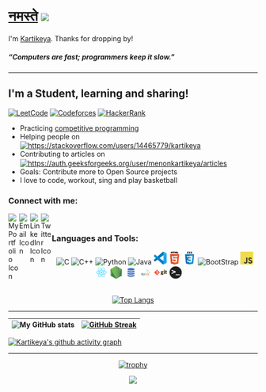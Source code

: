 # [नमस्ते](# "(Namasté / nʌməsteɪ) Greetings to you (I greet the divine within you)") <img src="https://emojipedia-us.s3.dualstack.us-west-1.amazonaws.com/thumbs/60/apple/124/person-with-folded-hands_1f64f.png">
I'm <a href="https://youtu.be/yw6Erg83epQ" target="_blank">Kartikeya</a>. Thanks for dropping by! 
##### “Computers are fast; programmers keep it slow.”



*****
## I'm a Student, learning and sharing!

[![LeetCode](https://img.shields.io/badge/-LeetCode-FFA116?style=for-the-badge&logo=LeetCode&logoColor=black)](https://leetcode.com/menonkartikeya)
[![Codeforces](https://img.shields.io/badge/Codeforces-445f9d?style=for-the-badge&logo=Codeforces&logoColor=white)](https://codeforces.com/profile/menonkartikeya) 
[![HackerRank](https://img.shields.io/badge/-Hackerrank-2EC866?style=for-the-badge&logo=HackerRank&logoColor=white)](https://www.hackerrank.com/menonkartikeya)

- Practicing [competitive programming](https://www.stopstalk.com/user/profile/menonkartikeya)
- Helping people on <a href="https://stackoverflow.com/users/14465779/kartikeya" target="_blank"><img align="center" src="https://raw.githubusercontent.com/rahuldkjain/github-profile-readme-generator/master/src/images/icons/Social/stack-overflow.svg" alt="https://stackoverflow.com/users/14465779/kartikeya" height="30" width="40" /></a>
- Contributing to articles on  <a href="https://auth.geeksforgeeks.org/user/https://auth.geeksforgeeks.org/user/menonkartikeya/articles" target="_blank"><img align="center" src="https://raw.githubusercontent.com/rahuldkjain/github-profile-readme-generator/master/src/images/icons/Social/geeks-for-geeks.svg" alt="https://auth.geeksforgeeks.org/user/menonkartikeya/articles" height="30" width="40" /></a>
- Goals: Contribute more to Open Source projects
- I love to code, workout, sing and play basketball


### Connect with me:

[<img align="left" alt="My Portfolio Icon" width="22px" src="https://menonkartikeya.github.io/My-Portfolio/favicon.ico" />](https://menonkartikeya.github.io/My-Portfolio/)
[<img align="left" alt="Email Icon" width="22px" src="https://camo.githubusercontent.com/0f3aa1f457bb92fbd2411761262ce1fb0f766ed74a4f4289bfc4a0b6024335d6/68747470733a2f2f6564656e742e6769746875622e696f2f537570657254696e7949636f6e732f696d616765732f7376672f656d61696c2e737667" />](mailto:menonkartikeya@gmail.com)
[<img align="left" alt="LinkedIn Icon" width="22px" src="https://camo.githubusercontent.com/c8a9c5b414cd812ad6a97a46c29af67239ddaeae08c41724ff7d945fb4c047e5/68747470733a2f2f6564656e742e6769746875622e696f2f537570657254696e7949636f6e732f696d616765732f7376672f6c696e6b6564696e2e737667" />](https://www.linkedin.com/in/kartikeya-menon)
[<img align="left" alt="Twitter Icon" width="22px" src="https://camo.githubusercontent.com/35b0b8bfbd8840f35607fb56ad0a139047fd5d6e09ceb060c5c6f0a5abd1044c/68747470733a2f2f6564656e742e6769746875622e696f2f537570657254696e7949636f6e732f696d616765732f7376672f747769747465722e737667" />](https://twitter.com/menonkartikeya)


<br />

### Languages and Tools:
<div align="center">
 
 <img alt="C" width="26px" src="https://raw.githubusercontent.com/jmnote/z-icons/master/svg/c.svg" />
 <img alt="C++" width="26px" src="https://raw.githubusercontent.com/jmnote/z-icons/master/svg/cpp.svg" />
 <img alt="Python" width="26px" src="https://raw.githubusercontent.com/jmnote/z-icons/master/svg/python.svg" />
 <img alt="Java" width="26px" src="https://raw.githubusercontent.com/jmnote/z-icons/master/svg/java.svg" /> 

 <img alt="Visual Studio Code" width="26px" src="https://raw.githubusercontent.com/github/explore/80688e429a7d4ef2fca1e82350fe8e3517d3494d/topics/visual-studio-code/visual-studio-code.png" />
 <img alt="HTML5" width="26px" src="https://raw.githubusercontent.com/github/explore/80688e429a7d4ef2fca1e82350fe8e3517d3494d/topics/html/html.png" />
 <img alt="CSS3" width="26px" src="https://raw.githubusercontent.com/github/explore/80688e429a7d4ef2fca1e82350fe8e3517d3494d/topics/css/css.png" />
 <img alt="BootStrap" width="26px" src="https://raw.githubusercontent.com/jmnote/z-icons/master/svg/bootstrap.svg" />
 <img alt="JavaScript" width="26px" src="https://raw.githubusercontent.com/github/explore/80688e429a7d4ef2fca1e82350fe8e3517d3494d/topics/javascript/javascript.png" />
 <img alt="React" width="26px" src="https://raw.githubusercontent.com/github/explore/80688e429a7d4ef2fca1e82350fe8e3517d3494d/topics/react/react.png" />
 <img alt="Node.js" width="26px" src="https://raw.githubusercontent.com/github/explore/80688e429a7d4ef2fca1e82350fe8e3517d3494d/topics/nodejs/nodejs.png" />
 <img alt="SQL" width="26px" src="https://raw.githubusercontent.com/github/explore/80688e429a7d4ef2fca1e82350fe8e3517d3494d/topics/sql/sql.png" />
 <img alt="MySQL" width="26px" src="https://raw.githubusercontent.com/github/explore/80688e429a7d4ef2fca1e82350fe8e3517d3494d/topics/mysql/mysql.png" />
 <img alt="Git" width="26px" src="https://raw.githubusercontent.com/github/explore/80688e429a7d4ef2fca1e82350fe8e3517d3494d/topics/git/git.png" />
 <img alt="Terminal" width="26px" src="https://raw.githubusercontent.com/github/explore/80688e429a7d4ef2fca1e82350fe8e3517d3494d/topics/terminal/terminal.png" />
 <br />
 <br />

 [![Top Langs](https://github-readme-stats.vercel.app/api/top-langs/?username=menonkartikeya&theme=dark&bg_color=0D1117&layout=compact&langs_count=8)](https://github.com/anuraghazra/github-readme-stats)

</div>

*****
| ![My GitHub stats](https://github-readme-stats.vercel.app/api?username=menonkartikeya&show_icons=true&include_all_commits=true&theme=dark&hide_border=true&bg_color=0D1117) | [![GitHub Streak](http://github-readme-streak-stats.herokuapp.com?user=menonkartikeya&theme=dark&background=0D1117&hide_border=true&date_format=j%20M%5B%20Y%5D&ring=79FE96&fire=79FE96&currStreakLabel=79FE96)](https://git.io/streak-stats) |
| ------------- | ------------- |

 
[![Kartikeya's github activity graph](https://activity-graph.herokuapp.com/graph?username=menonkartikeya&theme=react-dark&color=FDFDFD&line=79FE96&hide_border=true&area=true&point=DADADA&custom_title=Contribution%20Graph%20-%20Last%2031%20Days)](https://github.com/ashutosh00710/github-readme-activity-graph)
 
 *****
<div align="center">
 
 
 [![trophy](https://github-profile-trophy.vercel.app/?username=menonkartikeya&theme=juicyfresh&no-bg=true&no-frame=false&margin-w=10)](https://github.com/ryo-ma/github-profile-trophy)
 
 
 <a href="https://visitorbadge.io/status?path=menonkartikeya"><img src="https://api.visitorbadge.io/api/visitors?path=menonkartikeya&label=PROFILE%20VISITS&countColor=%2396f596" /></a> 
</div>
